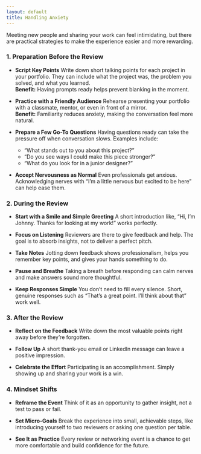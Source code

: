 ```yaml
---
layout: default
title: Handling Anxiety
---
```

Meeting new people and sharing your work can feel intimidating, but there are practical strategies to make the experience easier and more rewarding.

### **1. Preparation Before the Review**

* **Script Key Points**
    Write down short talking points for each project in your portfolio. They can include what the project was, the problem you solved, and what you learned.  
    **Benefit:** Having prompts ready helps prevent blanking in the moment.

* **Practice with a Friendly Audience**
    Rehearse presenting your portfolio with a classmate, mentor, or even in front of a mirror.  
    **Benefit:** Familiarity reduces anxiety, making the conversation feel more natural.

* **Prepare a Few Go-To Questions**
    Having questions ready can take the pressure off when conversation slows. Examples include:
    * “What stands out to you about this project?”
    * “Do you see ways I could make this piece stronger?”
    * “What do you look for in a junior designer?”

* **Accept Nervousness as Normal**
    Even professionals get anxious. Acknowledging nerves with “I’m a little nervous but excited to be here” can help ease them.

### **2. During the Review**

* **Start with a Smile and Simple Greeting**
    A short introduction like, “Hi, I’m Johnny. Thanks for looking at my work!” works perfectly.

* **Focus on Listening**
    Reviewers are there to give feedback and help. The goal is to absorb insights, not to deliver a perfect pitch.

* **Take Notes**
    Jotting down feedback shows professionalism, helps you remember key points, and gives your hands something to do.

* **Pause and Breathe**
    Taking a breath before responding can calm nerves and make answers sound more thoughtful.

* **Keep Responses Simple**
    You don’t need to fill every silence. Short, genuine responses such as “That’s a great point. I’ll think about that” work well.


### **3. After the Review**

* **Reflect on the Feedback**
    Write down the most valuable points right away before they’re forgotten.

* **Follow Up**
    A short thank-you email or LinkedIn message can leave a positive impression.

* **Celebrate the Effort**
    Participating is an accomplishment. Simply showing up and sharing your work is a win.


### **4. Mindset Shifts**

* **Reframe the Event**
    Think of it as an opportunity to gather insight, not a test to pass or fail.

* **Set Micro-Goals**
    Break the experience into small, achievable steps, like introducing yourself to two reviewers or asking one question per table.

* **See It as Practice**
    Every review or networking event is a chance to get more comfortable and build confidence for the future.
